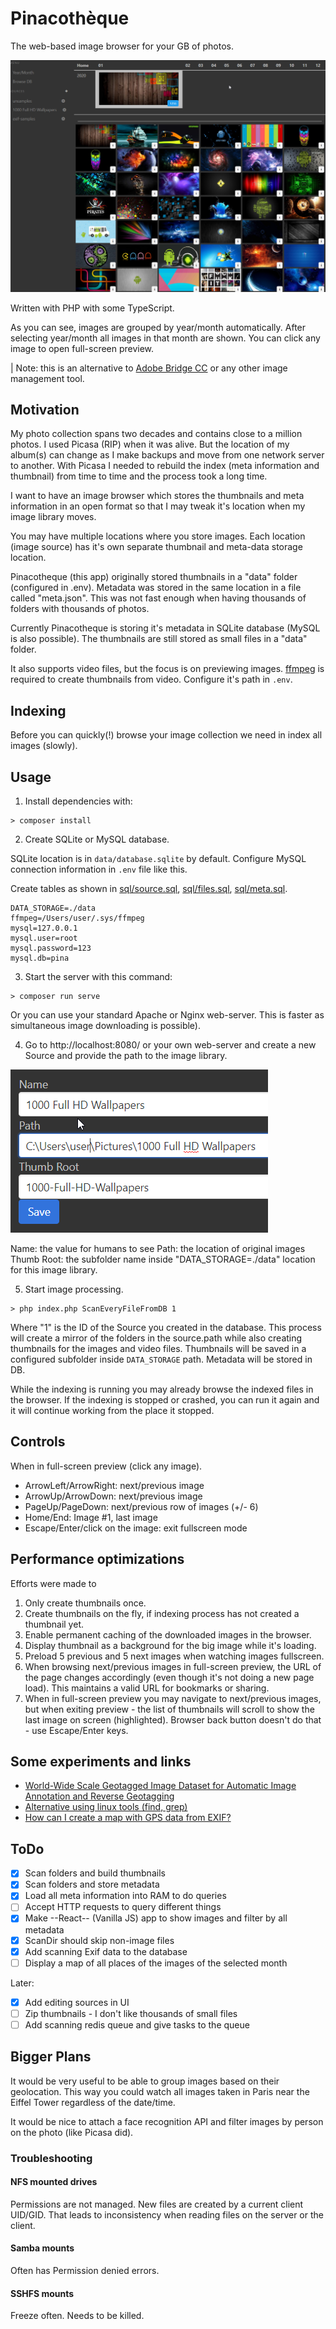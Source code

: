 Pinacothèque
===

The web-based image browser for your GB of photos.

![screenshot](docs/2020-01-03-13_04_30-Pinacotheque.png)

Written with PHP with some TypeScript.

As you can see, images are grouped by year/month automatically. After selecting year/month all images in that month are shown. You can click any image to open full-screen preview.

| Note: this is an alternative to [Adobe Bridge CC](https://www.agitraining.com/adobe/creative-cloud-training/what-is-adobe-bridge) or any other image management tool.

Motivation
---

My photo collection spans two decades and contains close to a million photos. I used Picasa (RIP) when it was alive. But the location of my album(s) can change as I make backups and move from one network server to another. With Picasa I needed to rebuild the index (meta information and thumbnail) from time to time and the process took a long time.

I want to have an image browser which stores the thumbnails and meta information in an open format so that I may tweak it's location when my image library moves.

You may have multiple locations where you store images. Each location (image source) has it's own separate thumbnail and meta-data storage location.

Pinacotheque (this app) originally stored thumbnails in a "data" folder (configured in .env). Metadata was stored in the same location in a file called "meta.json". This was not fast enough when having thousands of folders with thousands of photos.

Currently Pinacotheque is storing it's metadata in SQLite database (MySQL is also possible). The thumbnails are still stored as small files in a "data" folder.

It also supports video files, but the focus is on previewing images. [ffmpeg](https://www.ffmpeg.org/) is required to create thumbnails from video. Configure it's path in ```.env```.

Indexing
---

Before you can quickly(!) browse your image collection we need in index all images (slowly).

Usage
---

1. Install dependencies with:

```
> composer install
```

2. Create SQLite or MySQL database.

SQLite location is in ```data/database.sqlite``` by default.
Configure MySQL connection information in ```.env``` file like this.

Create tables as shown in [sql/source.sql](sql/source.sql), [sql/files.sql](sql/files.sql), [sql/meta.sql](sql/meta.sql).

```
DATA_STORAGE=./data
ffmpeg=/Users/user/.sys/ffmpeg
mysql=127.0.0.1
mysql.user=root
mysql.password=123
mysql.db=pina
```

3. Start the server with this command:

```
> composer run serve
```

Or you can use your standard Apache or Nginx web-server. This is faster as simultaneous image downloading is possible).

4. Go to http://localhost:8080/ or your own web-server and create a new Source and provide the path to the image library.

![](docs/2020-01-03-13_45_06-Pinacotheque.png)

Name: the value for humans to see
Path: the location of original images
Thumb Root: the subfolder name inside "DATA_STORAGE=./data" location for this image library.

5. Start image processing.

```
> php index.php ScanEveryFileFromDB 1
```

Where "1" is the ID of the Source you created in the database.
This process will create a mirror of the folders in the source.path while also creating thumbnails for the images and video files. Thumbnails will be saved in a configured subfolder inside ```DATA_STORAGE``` path.
Metadata will be stored in DB.

While the indexing is running you may already browse the indexed files in the browser. If the indexing is stopped or crashed, you can run it again and it will continue working from the place it stopped.

Controls
---

When in full-screen preview (click any image).

* ArrowLeft/ArrowRight: next/previous image
* ArrowUp/ArrowDown: next/previous image
* PageUp/PageDown: next/previous row of images (+/- 6)
* Home/End: Image #1, last image
* Escape/Enter/click on the image: exit fullscreen mode

Performance optimizations
---
Efforts were made to
1. Only create thumbnails once.
2. Create thumbnails on the fly, if indexing process has not created a thumbnail yet.
3. Enable permanent caching of the downloaded images in the browser.
4. Display thumbnail as a background for the big image while it's loading.
5. Preload 5 previous and 5 next images when watching images fullscreen.
6. When browsing next/previous images in full-screen preview, the URL of the page changes accordingly (even though it's not doing a new page load). This maintains a valid URL for bookmarks or sharing.
7. When in full-screen preview you may navigate to next/previous images, but when exiting preview - the list of thumbnails will scroll to show the last image on screen (highlighted). Browser back button doesn't do that - use Escape/Enter keys.

Some experiments and links
---

* [World-Wide Scale Geotagged Image Dataset for Automatic Image Annotation and Reverse Geotagging](https://www.researchgate.net/publication/259802674_World-Wide_Scale_Geotagged_Image_Dataset_for_Automatic_Image_Annotation_and_Reverse_Geotagging)
* [Alternative using linux tools (find, grep)](https://petermolnar.net/how-to-build-an-exif-database-to-understand-your-photography/)
* [How can I create a map with GPS data from EXIF?](https://photo.stackexchange.com/questions/32420/how-can-i-create-a-map-with-gps-data-from-exif)

ToDo
----

* [x] Scan folders and build thumbnails
* [x] Scan folders and store metadata
* [x] Load all meta information into RAM to do queries
* [ ] Accept HTTP requests to query different things
* [x] Make --React-- (Vanilla JS) app to show images and filter by all metadata
* [x] ScanDir should skip non-image files
* [x] Add scanning Exif data to the database
* [ ] Display a map of all places of the images of the selected month

Later:
* [x] Add editing sources in UI
* [ ] Zip thumbnails - I don't like thousands of small files
* [ ] Add scanning redis queue and give tasks to the queue

Bigger Plans
---

It would be very useful to be able to group images based on their geolocation. This way you could watch all images taken in Paris near the Eiffel Tower regardless of the date/time.

It would be nice to attach a face recognition API and filter images by person on the photo (like Picasa did).

### Troubleshooting

#### NFS mounted drives

Permissions are not managed. New files are created by a current client UID/GID. That leads to inconsistency when reading files on the server or the client.

#### Samba mounts

Often has Permission denied errors.

#### SSHFS mounts

Freeze often. Needs to be killed.

